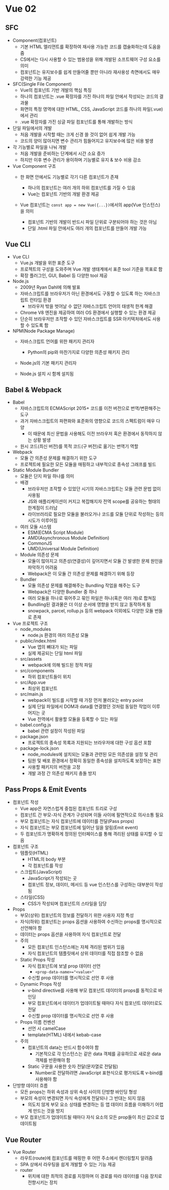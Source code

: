 # Vue 02

## SFC

- Component(컴포넌트)
  - 기본 HTML 엘리먼트를 확장하여 재사용 가능한 코드를 캡슐화하는데 도움을 줌
  - CS에서는 다시 사용할 수 있는 범용성을 위해 개발된 소프트웨어 구성 요소를 의미
  - 컴포넌트는 유지보수를 쉽게 만들어줄 뿐만 아니라 재사용성 측면에서도 매우 강력한 기능 제공
- SFC(Single File Component)
  - Vue의 컴포넌트 기반 개발의 핵심 특징
  - 하나의 컴포넌트는 .vue 확장자를 가진 하나의 파일 안에서 작성되는 코드의 결과물
  - 화면의 특정 영역에 대한 HTML, CSS, JavaScript 코드를 하나의 파일(.vue)에서 관리
  - .vue 확장자를 가진 싱글 파일 컴포넌트를 통해 개발하는 방식
- 단일 파일에서의 개발
  - 처음 개발을 시작할 때는 크게 신경 쓸 것이 없어 쉽게 개발 가능
  - 코드의 양이 많아지면 변수 관리가 힘들어지고 유지보수에 많은 비용 발생
- 각 기능별로 파일을 나눠 개발
  - 처음 개발을 준비하는 단계에서 시간 소요 증가
  - 하지만 이후 변수 관리가 용이하며 기능별로 유지 & 보수 비용 감소
- Vue Component 구조
  - 한 화면 안에서도 기능별로 각기 다른 컴포넌트가 존재
    - 하나의 컴포넌트는 여러 개의 하위 컴포넌트를 가질 수 있음
    - Vue는 컴포넌트 기반의 개발 환경 제공

  - Vue 컴포넌트는 `const app = new Vue({...})`에서의 app(Vue 인스턴스)을 의미
    - 컴포넌트 기반의 개발이 반드시 파일 단위로 구분되어야 하는 것은 아님
    - 단일 .html 파일 안에서도 여러 개의 컴포넌트를 만들어 개발 가능




## Vue CLI

- Vue CLI
  - Vue.js 개발을 위한 표준 도구
  - 프로젝트의 구성을 도와주며 Vue 개발 생태계에서 표준 tool 기준을 목표로 함
  - 확장 플러그인, GUI, Babel 등 다양한 tool 제공
- Node.js
  - 2009년 Ryan Dahl에 의해 발표
  - 자바스크립트를 브라우저가 아닌 환경에서도 구동할 수 있도록 하는 자바스크립트 런타임 환경
    - 브라우저 밖을 벗어날 수 없던 자바스크립트 언어의 태생적 한계 해결
  - Chrome V8 엔진을 제공하여 여러 OS 환경에서 실행할 수 있는 환경 제공
  - 단순히 브라우저만 조작할 수 있던 자바스크립트를 SSR 아키텍처에서도 사용할 수 있도록 함
- NPM(Node Package Manage)
  - 자바스크립트 언어를 위한 패키지 관리자
    - Python의 pip와 마찬가지로 다양한 의존성 패키지 관리

  - Node.js의 기본 패키지 관리자
  - Node.js 설치 시 함께 설치됨




## Babel & Webpack

- Babel
  - 자바스크립트의 ECMAScript 2015+ 코드를 이전 버전으로 번역/변환해주는 도구
  - 과거 자바스크립트의 파편화와 표준화의 영향으로 코드의 스펙트럼이 매우 다양
    - 이 때문에 최신 문법을 사용해도 이전 브라우저 혹은 환경에서 동작하지 않는 상황 발생
  - 원시 코드(최신 버전)를 목적 코드(구 버전)로 옮기는 번역기 역할
- Webpack
  - 모듈 간 의존성 문제를 해결하기 위한 도구
  - 프로젝트에 필요한 모든 모듈을 매핑하고 내부적으로 종속성 그래프를 빌드
- Static Module Bundler
  - 모듈은 단지 파일 하나를 의미
  - 배경
    - 브라우저만 조작할 수 있었던 시기의 자바스크립트는 모듈 관련 문법 없이 사용됨
    - JS와 애플리케이션이 커지고 복잡해지자 전역 scope를 공유하는 형태의 한계점이 드러남
    - 라이브러리로 필요한 모듈을 불러오거나 코드를 모듈 단위로 작성하는 등의 시도가 이루어짐
  - 여러 모듈 시스템
    - ESM(ECMA Script Module)
    - AMD(Asynchronous Module Definition)
    - CommonJS
    - UMD(Universal Module Definition)
  - Module 의존성 문제
    - 모듈이 많아지고 의존성(연결성)이 깊어지면서 모듈 간 발생한 문제 원인을 파악하기 어려움
    - Webpack은 이 모듈 간 의존성 문제를 해결하기 위해 등장
  - Bundler
    - 모듈 의존성 문제를 해결해주는 Bundling 작업을 해주는 도구
    - Webpack은 다양한 Bundler 중 하나
    - 여러 모듈을 하나로 묶어주고 묶인 파일은 하나(혹은 여러 개)로 합쳐짐
    - Bundling된 결과물은 더 이상 순서에 영향을 받지 않고 동작하게 됨
    - snowpack, parcel, rollup.js 등의 webpack 이외에도 다양한 모듈 번들로 존재
- Vue 프로젝트 구조
  - node_modules
    - node.js 환경의 여러 의존성 모듈
  - public/index.html
    - Vue 앱의 뼈대가 되는 파일
    - 실제 제공되는 단일 html 파일
  - src/assets
    - webpack에 의해 빌드된 정적 파일
  - src/components
    - 하위 컴포넌트들이 위치
  - src/App.vue
    - 최상위 컴포넌트
  - src/main.js
    - webpack이 빌드를 시작할 때 가장 먼저 불러오는 entry point
    - 실제 단일 파일에서 DOM과 data를 연결했던 것처럼 동일한 작업이 이루어지는 곳
    - Vue 전역에서 활용할 모듈을 등록할 수 있는 파일
  - babel.config.js
    - babel 관련 설정이 작성된 파일
  - package.json
    - 프로젝트의 종속성 목록과 지원되는 브라우저에 대한 구성 옵션 포함
  - package-lock.json
    - node_modules에 설치되는 모듈과 관련된 모든 의존성을 설정 및 관리
    - 팀원 및 배포 환경에서 정확히 동일한 종속성을 설치하도록 보장하는 표현
    - 사용할 패키지의 버전을 고정
    - 개발 과정 간 의존성 패키지  충돌 방지



## Pass Props & Emit Events

- 컴포넌트 작성
  - Vue app은 자연스럽게 중첩된 컴포넌트 트리로 구성
  - 컴포넌트 간 부모-자식 관계가 구성되며 이들 사이에 필연적으로 의사소통 필요
  - 부모 컴포넌트는 자식 컴포넌트에 데이터를 전달(Pass props)
  - 자식 컴포넌트는 부모 컴포넌트에 일어난 일을 알림(Emit event)
  - 두 컴포넌트가 명확하게 정의된 인터페이스를 통해 격리된 상태를 유지할 수 있음
- 컴포넌트 구조
  - 템플릿(HTML)
    - HTML의 body 부분
    - 각 컴포넌트를 작성
  - 스크립트(JavaScript)
    - JavaScript가 작성되는 곳
    - 컴포넌트 정보, 데이터, 메서드 등 vue 인스턴스를 구성하는 대부분이 작성됨
  - 스타일(CSS)
    - CSS가 작성되며 컴포넌트의 스타일을 담당
- Props
  - 부모(상위) 컴포넌트의 정보를 전달하기 위한 사용자 지정 특성
  - 자식(하위) 컴포넌트는 props 옵션을 사용하여 수신하는 props를 명시적으로 선언해야 함
  - 데이터는 props 옵션을 사용하여 자식 컴포넌트로 전달
  - 주의
    - 모든 컴포넌트 인스턴스에는 자체 격리된 범위가 있음
    - 자식 컴포넌트의 템플릿에서 상위 데이터를 직접 참조할 수 없음
  - Static Props 작성
    - 자식 컴포넌트에 보낼 prop 데이터 선언
      - `<prop-data-name>="<value>"`
    - 수신할 prop 데이터를 명시적으로 선언 후 사용
  - Dynamic Props 작성
    - v-bind directive를 사용해 부모 컴포넌트 데이터의 props를 동적으로 바인딩
    - 부모 컴포넌트에서 데이터가 업데이트될 때마다 자식 컴포넌트 데이터로도 전달
    - 수신할 prop 데이터를 명시적으로 선언 후 사용
  - Props 이름 컨벤션
    - 선언 시 camelCase
    - template(HTML) 내에서 kebab-case
  - 주의
    - 컴포넌트의 data는 반드시 함수여야 함
      - 기본적으로 각 인스턴스는 같은 data 객체를 공유하므로 새로운 data 객체를 반환해야 함
    - Static 구문을 사용한 숫자 전달(문자열로 전달됨)
      - Number로 전달하려면 JavaScript 표현식으로 평가되도록 v-bind를 사용해야 함
- 단방향 데이터 흐름
  - 모든 props는 하위 속성과 상위 속성 사이의 단방향 바인딩 형성
  - 부모의 속성이 변경되면 자식 속성에게 전달되나 그 반대는 되지 않음
    - 의도치 않게 부모 요소 상태를 변경하는 등 앱 데이터 흐름을 이해하기 어렵게 만드는 것을 방지
  - 부모 컴포넌트가 업데이트될 때마다 자식 요소의 모든 prop들이 최신 값으로 업데이트됨



## Vue Router

- Vue Router
  - 라우트(route)에 컴포넌트를 매핑한 후 어떤 주소에서 렌더링할지 알려줌
  - SPA 상에서 라우팅을 쉽게 개발할 수 있는 기능 제공
  - router
    - 위치에 대한 최적의 경로를 지정하며 이 경로를 따라 데이터를 다음 장치로 전향시키는 장치

